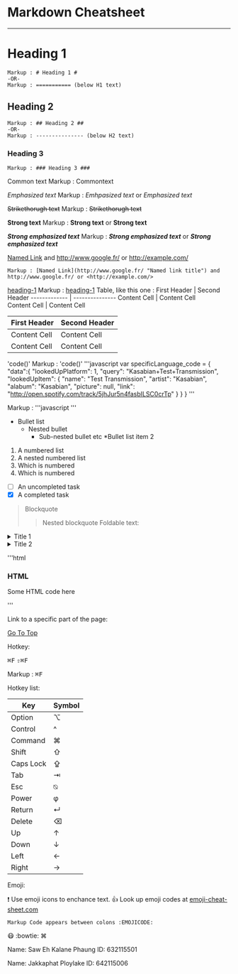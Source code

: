 # Markdown Cheatsheet<a name="TOP"></a>

---

# Heading 1

    Markup : # Heading 1 #
    -OR-
    Markup : =========== (below H1 text)

## Heading 2

    Markup : ## Heading 2 ##
    -OR-
    Markup : --------------- (below H2 text)

### Heading 3

    Markup : ### Heading 3 ###

Common text
Markup : Commontext

_Emphasized text_
Markup : _Emhpasized text_ or _Emphasized text_

~~Strikethorugh text~~
Markup : ~~Strikethorugh text~~

**Strong text**
Markup : **Strong text** or **Strong text**

**_Strong emphasized text_**
Markup : **_Strong emphasized text_** or **_Strong emphasized
text_**

[Named Link](http://www.google.fr/ "Named link title") and http://www.google.fr/ or <http://example.com/>

    Markup : [Named Link](http://www.google.fr/ "Named link title") and http://www.google.fr/ or <http://example.com/>

[heading-1](#heading-1 "Goto heading-1")
Markup : [heading-1](#heading-1 "Goto heading-1")
Table, like this one :
First Header | Second Header
------------- | ---------------
Content Cell | Content Cell  
Content Cell | Content Cell

| First Header | Second Header |
| ------------ | ------------- |
| Content Cell | Content Cell  |
| Content Cell | Content Cell  |

'code()'
Markup : 'code()'
'''javascript
var specificLanguage_code =
{
"data":{
"lookedUpPlatform": 1,
"query": "Kasabian+Test+Transmission",
"lookedUpItem": {
"name": "Test Transmission",
"artist": "Kasabian",
"alabum": "Kasabian",
"picture": null,
"link": "http://open.spotify.com/track/5jhJur5n4fasbILSC0crTp"
}
}
}
'''

Markup : '''javascript
'''

- Bullet list
  - Nested bullet
    - Sub-nested bullet etc
      \*Bullet list item 2

1. A numbered list
1. A nested numbered list
1. Which is numbered
1. Which is numbered

- [ ] An uncompleted task
- [x] A completed task

> Blockquote
>
> > Nested blockquote
> > Foldable text:

<details>
  <summary>Title 1</summary>
  <p>Conten 1 Conten 1 Conten 1 Conten 1 Conten 1</p>
</details>
<details>
  <summary>Title 2</summary>
  <p>Conten 2 Conten 2 Conten 2 Conten 2 Conten 2</p>
</details>

'''html

<h3>HTML</h3>
<p> Some HTML code here </p>
'''

Link to a specific part of the page:

[Go To Top](#TOP)

Hotkey:

<kbd>⌘F</kbd>
<kbd>⇧⌘F</kbd>

Markup : <kbd>⌘F</kbd>

Hotkey list:

| Key       | Symbol |
| --------- | ------ |
| Option    | ⌥      |
| Control   | ^      |
| Command   | ⌘      |
| Shift     | ⇧      |
| Caps Lock | ⇪      |
| Tab       | ⇥      |
| Esc       | ⍉      |
| Power     | φ      |
| Return    | ↵      |
| Delete    | ⌫      |
| Up        | ↑      |
| Down      | ↓      |
| Left      | ←      |
| Right     | →      |

Emoji:

:exclamation: Use emoji icons to enchance text. :+1: Look up emoji codes at
[emoji-cheat-sheet.com](http://emoji-cheat-sheet.com/)

    Markup Code appears between colons :EMOJICODE:

:mask: :bowtie: ⌘

Name: Saw Eh Kalane Phaung
ID: 632115501

Name: Jakkaphat Ploylake
ID: 642115006